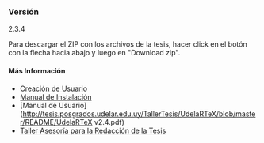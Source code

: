 ### Versión
2.3.4

Para descargar el ZIP con los archivos de la tesis, hacer click en el botón con la flecha hacia abajo y luego en "Download zip".

#### Más Información
- [Creación de Usuario](https://docs.google.com/document/d/1DEbMORIRLwqj0ZQyyoMUMoBmUd3VEIvxLzVBPBaczr0/pub)
- [Manual de Instalación](http://tesis.posgrados.udelar.edu.uy/TallerTesis/UdelaRTeX/blob/master/README/Manual_Instalacion_v1.4.pdf)
- [Manual de Usuario](http://tesis.posgrados.udelar.edu.uy/TallerTesis/UdelaRTeX/blob/master/README/UdelaRTeX v2.4.pdf)
- [Taller Asesoría para la Redacción de la Tesis](http://www.posgrados.udelar.edu.uy/cursos.php)
